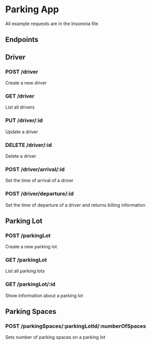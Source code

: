 # Parking App
All example requests are in the Insomnia file
## Endpoints
## Driver
### POST /driver
Create a new driver

### GET /driver
List all drivers

### PUT /driver/:id
Update a driver

### DELETE /driver/:id
Delete a driver

### POST /driver/arrival/:id
Set the time of arrival of a driver

### POST /driver/departure/:id
Set the time of departure of a driver and returns billing information

## Parking Lot

### POST /parkingLot
Create a new parking lot

### GET /parkingLot
List all parking lots

### GET /parkingLot/:id
Show information about a parking lot

## Parking Spaces

### POST /parkingSpaces/:parkingLotId/:numberOfSpaces
Sets number of parking spaces on a parking lot


